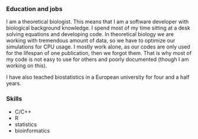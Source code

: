 ### Education and jobs

I am a theoretical biologist. This means that I am a software developer with biological background knowledge. I spend most of my time sitting at a desk solving equations and developing code. In theoretical biology we are working with tremendous amount of data, so we have to optimize our simulations for CPU usage. I mostly work alone, as our codes are only used for the lifespan of one publication, then we forgot them. That is why most of my code is not easy to use for others and poorly documented (though I am working on this).

I have also teached biostatistics in a European university for four and a half years.

### Skills

- C/C++
- R
- statistics
- bioinformatics
